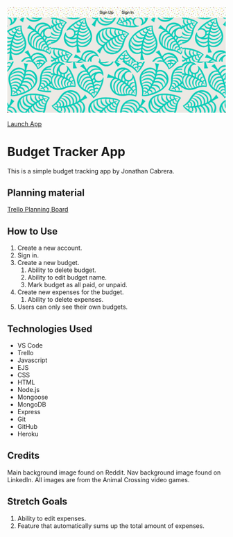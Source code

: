 ![Budget Tracker App](./assets/img/screenshot.png)

[Launch App](https://budget-tracking-app-5753c4b58f84.herokuapp.com)

# Budget Tracker App
This is a simple budget tracking app by Jonathan Cabrera.

## Planning material
[Trello Planning Board](https://trello.com/b/KvIrNLsh)

## How to Use
1. Create a new account.
2. Sign in.
3. Create a new budget.
    1. Ability to delete budget.
    2. Ability to edit budget name.
    3. Mark budget as all paid, or unpaid.
4. Create new expenses for the budget.
    1. Ability to delete expenses.
5. Users can only see their own budgets.

## Technologies Used
* VS Code
* Trello
* Javascript
* EJS
* CSS
* HTML
* Node.js
* Mongoose
* MongoDB
* Express
* Git
* GitHub
* Heroku

## Credits
Main background image found on Reddit.
Nav background image found on LinkedIn.
All images are from the Animal Crossing video games.

## Stretch Goals
1. Ability to edit expenses.
2. Feature that automatically sums up the total amount of expenses.